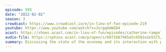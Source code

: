```yaml
---
episode: 593
date: "2022-02-02"
season: 3
crowdcast: https://www.crowdcast.io/e/in-lieu-of-fun-episode-219
youtube: https://www.youtube.com/watch?v=JsrgqXmW1D4
acast: https://shows.acast.com/in-lieu-of-fun/episodes/catherine-rampell-on-the-state-of-the-economy
audio-file: https://sphinx.acast.com/p/open/s/6071b87945e5c6581e2e5575/e/61fbf504a451000014528609/media.mp3
summary: Discussing the state of the economy and its interaction with politics
---
```


